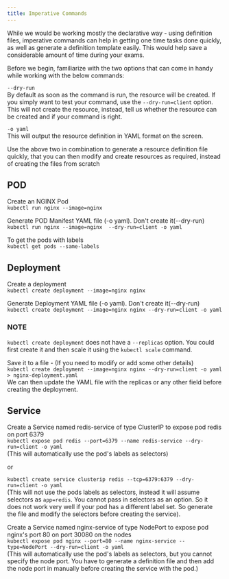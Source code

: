 ```yaml
---
title: Imperative Commands
---
```


While we would be working mostly the declarative way - using definition files, imperative commands can help in getting one time tasks done quickly, as well as generate a definition template easily. This would help save a considerable amount of time during your exams.  

Before we begin, familiarize with the two options that can come in handy while working with the below commands:

`--dry-run`   
 By default as soon as the command is run, the resource will be created. If you simply want to test your command, use the `--dry-run=client` option. This will not create the resource, instead, tell us whether the resource can be created and if your command is right.

`-o yaml`   
This will output the resource definition in YAML format on the screen.

Use the above two in combination to generate a resource definition file quickly, that you can then modify and create resources as required, instead of creating the files from scratch

## POD  

Create an NGINX Pod  
`kubectl run nginx --image=nginx`  

Generate POD Manifest YAML file (-o yaml). Don't create it(--dry-run)  
`kubectl run nginx --image=nginx  --dry-run=client -o yaml`  

To get the pods with labels     
`kubectl get pods --same-labels`  

## Deployment

Create a deployment  
`kubectl create deployment --image=nginx nginx`  

Generate Deployment YAML file (-o yaml). Don't create it(--dry-run)  
`kubectl create deployment --image=nginx nginx --dry-run=client -o yaml`   

### NOTE
`kubectl create deployment` does not have a `--replicas` option. You could first create it and then scale it using the `kubectl scale` command.  

Save it to a file - (If you need to modify or add some other details)  
`kubectl create deployment --image=nginx nginx --dry-run=client -o yaml > nginx-deployment.yaml`   
We can then update the YAML file with the replicas or any other field before creating the deployment.

## Service

Create a Service named redis-service of type ClusterIP to expose pod redis on port 6379   
`kubectl expose pod redis --port=6379 --name redis-service --dry-run=client -o yaml`  
(This will automatically use the pod's labels as selectors)

or  

`kubectl create service clusterip redis --tcp=6379:6379 --dry-run=client -o yaml `   
(This will not use the pods labels as selectors, instead it will assume selectors as `app=redis`. You cannot pass in selectors as an option. So it does not work very well if your pod has a different label set. So generate the file and modify the selectors before creating the service).   

Create a Service named nginx-service of type NodePort to expose pod nginx's port 80 on port 30080 on the nodes   
`kubectl expose pod nginx --port=80 --name nginx-service --type=NodePort --dry-run=client -o yaml`   
(This will automatically use the pod's labels as selectors, but you cannot specify the node port. You have to generate a definition file and then add the node port in manually before creating the service with the pod.)  












